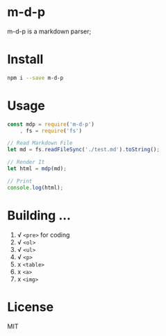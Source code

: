 # m-d-p 

m-d-p is a markdown parser; 

# Install 

``` bash
npm i --save m-d-p 
```

# Usage 

``` js
const mdp = require('m-d-p')
    , fs = require('fs')

// Read Markdown File 
let md = fs.readFileSync('./test.md').toString(); 

// Render It 
let html = mdp(md); 

// Print 
console.log(html); 
```

# Building ...

1. √ `<pre>` for coding
2. √ `<ol>` 
3. √ `<ul>` 
4. √ `<p>` 
5. x `<table>`
6. x `<a>`
7. x `<img>`

# License

MIT
